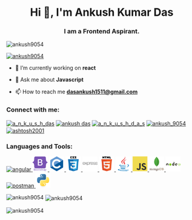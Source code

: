 <h1 align="center">Hi 👋, I'm Ankush Kumar Das</h1>
<h3 align="center">I am a Frontend Aspirant.</h3>

<p align="left"> <img src="https://komarev.com/ghpvc/?username=ankush9054&label=Profile%20views&color=0e75b6&style=flat" alt="ankush9054" /> </p>

<p align="left"> <a href="https://github.com/ryo-ma/github-profile-trophy"><img src="https://github-profile-trophy.vercel.app/?username=ankush9054" alt="ankush9054" /></a> </p>

- 🔭 I’m currently working on **react**

- 💬 Ask me about **Javascript**

- 📫 How to reach me **dasankush1511@gmail.com**

<h3 align="left">Connect with me:</h3>
<p align="left">
<a href="https://twitter.com/a_n_k_u_s_h_das" target="blank"><img align="center" src="https://raw.githubusercontent.com/rahuldkjain/github-profile-readme-generator/master/src/images/icons/Social/twitter.svg" alt="a_n_k_u_s_h_das" height="30" width="40" /></a>
<a href="https://linkedin.com/in/ankush das" target="blank"><img align="center" src="https://raw.githubusercontent.com/rahuldkjain/github-profile-readme-generator/master/src/images/icons/Social/linked-in-alt.svg" alt="ankush das" height="30" width="40" /></a>
<a href="https://instagram.com/a_n_k_u_s_h_d_a_s" target="blank"><img align="center" src="https://raw.githubusercontent.com/rahuldkjain/github-profile-readme-generator/master/src/images/icons/Social/instagram.svg" alt="a_n_k_u_s_h_d_a_s" height="30" width="40" /></a>
<a href="https://www.codechef.com/users/ankush_9054" target="blank"><img align="center" src="https://cdn.jsdelivr.net/npm/simple-icons@3.1.0/icons/codechef.svg" alt="ankush_9054" height="30" width="40" /></a>
<a href="https://www.hackerrank.com/ashtosh2001" target="blank"><img align="center" src="https://raw.githubusercontent.com/rahuldkjain/github-profile-readme-generator/master/src/images/icons/Social/hackerrank.svg" alt="ashtosh2001" height="30" width="40" /></a>
</p>

<h3 align="left">Languages and Tools:</h3>
<p align="left"> <a href="https://angular.io" target="_blank"> <img src="https://angular.io/assets/images/logos/angular/angular.svg" alt="angular" width="40" height="40"/> </a> <a href="https://getbootstrap.com" target="_blank"> <img src="https://raw.githubusercontent.com/devicons/devicon/master/icons/bootstrap/bootstrap-plain-wordmark.svg" alt="bootstrap" width="40" height="40"/> </a> <a href="https://www.cprogramming.com/" target="_blank"> <img src="https://raw.githubusercontent.com/devicons/devicon/master/icons/c/c-original.svg" alt="c" width="40" height="40"/> </a> <a href="https://www.w3schools.com/css/" target="_blank"> <img src="https://raw.githubusercontent.com/devicons/devicon/master/icons/css3/css3-original-wordmark.svg" alt="css3" width="40" height="40"/> </a> <a href="https://expressjs.com" target="_blank"> <img src="https://raw.githubusercontent.com/devicons/devicon/master/icons/express/express-original-wordmark.svg" alt="express" width="40" height="40"/> </a> <a href="https://www.w3.org/html/" target="_blank"> <img src="https://raw.githubusercontent.com/devicons/devicon/master/icons/html5/html5-original-wordmark.svg" alt="html5" width="40" height="40"/> </a> <a href="https://www.java.com" target="_blank"> <img src="https://raw.githubusercontent.com/devicons/devicon/master/icons/java/java-original.svg" alt="java" width="40" height="40"/> </a> <a href="https://developer.mozilla.org/en-US/docs/Web/JavaScript" target="_blank"> <img src="https://raw.githubusercontent.com/devicons/devicon/master/icons/javascript/javascript-original.svg" alt="javascript" width="40" height="40"/> </a> <a href="https://www.mongodb.com/" target="_blank"> <img src="https://raw.githubusercontent.com/devicons/devicon/master/icons/mongodb/mongodb-original-wordmark.svg" alt="mongodb" width="40" height="40"/> </a> <a href="https://nodejs.org" target="_blank"> <img src="https://raw.githubusercontent.com/devicons/devicon/master/icons/nodejs/nodejs-original-wordmark.svg" alt="nodejs" width="40" height="40"/> </a> <a href="https://postman.com" target="_blank"> <img src="https://www.vectorlogo.zone/logos/getpostman/getpostman-icon.svg" alt="postman" width="40" height="40"/> </a> <a href="https://www.python.org" target="_blank"> <img src="https://raw.githubusercontent.com/devicons/devicon/master/icons/python/python-original.svg" alt="python" width="40" height="40"/> </a> </p>

<p><img align="left" src="https://github-readme-stats.vercel.app/api/top-langs?username=ankush9054&show_icons=true&locale=en&layout=compact" alt="ankush9054" /></p>

<p>&nbsp;<img align="center" src="https://github-readme-stats.vercel.app/api?username=ankush9054&show_icons=true&locale=en" alt="ankush9054" /></p>

<p><img align="center" src="https://github-readme-streak-stats.herokuapp.com/?user=ankush9054&" alt="ankush9054" /></p>

